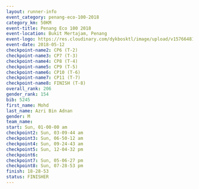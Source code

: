 ```yaml
--- 
layout: runner-info 
event_category: penang-eco-100-2018 
category_km: 50KM 
event-title: Penang Eco 100 2018 
event-location: Bukit Mertajam, Penang 
event-logo: https://res.cloudinary.com/dykbosktl/image/upload/v1576648106/Logo/Logo_lovxhg.jpg 
event-date: 2018-05-12 
checkpoint-name2: CP6 (T-2) 
checkpoint-name3: CP7 (T-3) 
checkpoint-name4: CP8 (T-4) 
checkpoint-name5: CP9 (T-5) 
checkpoint-name6: CP10 (T-6) 
checkpoint-name7: CP11 (T-7) 
checkpoint-name8: FINISH (T-8) 
overall_rank: 206
gender_rank: 154
bib: 5245
first_name: Mohd
last_name: Azri Bin Adnan
gender: M
team_name: 
start: Sun, 01-00-00 am
checkpoint2: Sun, 03-09-44 am
checkpoint3: Sun, 06-50-12 am
checkpoint4: Sun, 09-24-43 am
checkpoint5: Sun, 12-04-32 pm
checkpoint6: 
checkpoint7: Sun, 05-06-27 pm
checkpoint8: Sun, 07-28-53 pm
finish: 18-28-53
status: FINISHER
--- 
```

